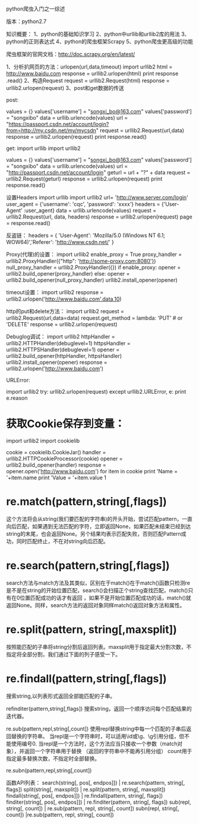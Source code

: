 python爬虫入门之一综述

版本：python2.7

知识概要：
1、python的基础知识学习
2、python中urllib和urllib2库的用法
3、python的正则表达式
4、python的爬虫框架Scrapy
5、python爬虫更高级的功能

爬虫框架的官网文档：http://doc.scrapy.org/en/latest/

1、分析扒网页的方法：urlopen(url,data,timeout)
import urllib2
html = http://www.baidu.com
response = urllib2.urlopen(html)
print response .read()
2、构造Request
request = urllib2.Request(html)
response = urllib2.urlopen(request)
3、post和get数据的传送

post:

values = {}
values['username'] = "songxi_bo@163.com"
values['password'] = "songxibo"
data = urllib.urlencode(values)
url = "https://passport.csdn.net/account/login?from=http://my.csdn.net/my/mycsdn"
request = urllib2.Request(url,data)
response = urllib2.urlopen(request)
print response.read()

get:
import urllib
import urllib2

values = {}
values['username'] = "songxi_bo@163.com"
values['password'] = "songxibo"
data = urllib.urlencode(values)
url = "http://passport.csdn.net/account/login"
geturl = url + "?" + data
request = urllib2.Request(geturl)
response = urllib2.urlopen(request)
print response.read()

设置Headers
import urllib
import urllib2
url= 'http://www.server.com/login'
user_agent = {'username': 'cqc', 'password': 'xxxx'}
headers = {'User-Agent' :user_agent}
data = urllib.urlencode(values)
request = urllib2.Request(url, data, headers)
response = urllib2.urlopen(request)
page = response.read()

反盗链：
headers = { 'User-Agent': 'Mozilla/5.0 (Windows NT 6.1; WOW64)','Referer': 'http://www.csdn.net/' }

Proxy(代理)的设置：
import urllib2
enable_proxy = True
proxy_handler = urllib2.ProxyHandler({"http": 'http://some-proxy.com:8080'})
null_proxy_handler = urllib2.ProxyHandler({})
if enable_proxy:
    opener = urllib2.build_opener(proxy_handler)
else:
    opener = urllib2.build_opener(null_proxy_handler)
 urllib2.install_opener(opener)

 timeout设置：
 import urllib2
 response = urllib2.urlopen('http://www.baidu.com',data,10)

http的put和delete方法：
import urllib2
request = urllib2.Request(url,data=data)
request.get_method = lambda: 'PUT' # or 'DELETE'
response = urllib2.urlopen(request)

Debuglog调试：
import urllib2
httpHandler = urllib2.HTTPHandler(debuglevel=1)
httpsHandler = urllib2.HTTPSHandler(debuglevel=1)
opener = urllib2.build_opener(httpHandler, httpsHandler)
urllib2.install_opener(opener)
response = urllib2.urlopen('http://www.baidu.com')

URLError:

import urllib2
try:
    urllib2.urlopen(request)
except urllib2.URLError, e:
    print e.reason


# 获取Cookie保存到变量：
import urllib2
import cookielib

cookie = cookielib.CookieJar()
handler = urllib2.HTTPCookieProcessor(cookie)
opener = urllib2.build_opener(handler)
response = opener.open('http://www.baidu.com')
for item in cookie
        print 'Name = '+item.name
        print 'Value = '+item.value
1
# re.match(pattern,string[,flags])
这个方法将会从string(我们要匹配的字符串)的开头开始，尝试匹配pattern，一直向后匹配，如果遇到无法匹配的字符，立即返回None，如果匹配未结束已经到达string的末尾，也会返回None。另个结果均表示匹配失败，否则匹配Pattern成功，同时匹配终止，不在对string向后匹配。

# re.search(pattern,string[,flags])
search方法与match方法及其类似，区别在于match()在于match()函数只检测re是不是在string的开始位置匹配，search()会扫描正个string查找匹配，match()只有在0位置匹配成功的话才有返回
，如果不是开始位置匹配成功的话，match()就返回None。同样，search方法的返回对象同样match()返回对象方法和属性。

# re.split(pattern, string[,maxsplit])
按照能匹配的子串将string分割后返回列表。maxsplit用于指定最大分割次数，不指定将全部分割，我们通过下面的列子感受一下。

# re.findall(pattern,string[,flags])
搜索string,以列表形式返回全部能匹配的子串。

refinditer(pattern,string[,flags])
搜索string，返回一个顺序访问每个匹配结果的迭代器。

re.sub(pattern,repl,string[,count])
使用repl替换string中每一个匹配的子串后返回替换的字符串。
当repl是一个字符串时，可以适用\id或\g、\g引用分组，但不能使用编号0.
当repl是一个方法时，这个方法应当只接收一个参数（match对象），并返回一个字符串用于替换
（返回的字符串中不能再引用分组）
count用于指定最多替换次数，不指定时全部替换。

re.subn(pattern,repl,string[,count])

函数API列表：
search(string[, pos[, endpos]]) | re.search(pattern, string[, flags])
split(string[, maxsplit]) | re.split(pattern, string[, maxsplit])
findall(string[, pos[, endpos]]) | re.findall(pattern, string[, flags])
finditer(string[, pos[, endpos]]) | re.finditer(pattern, string[, flags])
sub(repl, string[, count]) | re.sub(pattern, repl, string[, count])
subn(repl, string[, count]) |re.sub(pattern, repl, string[, count])
